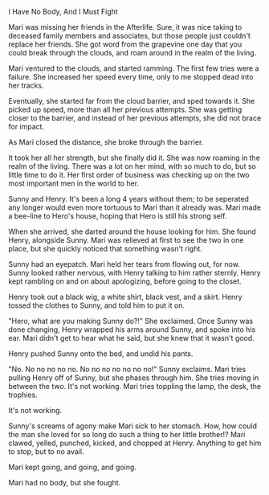 I Have No Body, And I Must Fight


Mari was missing her friends in the Afterlife. Sure, it was nice taking to deceased family members and associates, but those people just couldn't replace her friends. She got word from the grapevine one day that you could break through the clouds, and roam around in the realm of the living.

Mari ventured to the clouds, and started ramming. The first few tries were a failure. She increased her speed every time, only to me stopped dead into her tracks.

Eventually, she started far from the cloud barrier, and sped towards it. She picked up speed, more than all her previous attempts. She was getting closer to the barrier, and instead of her previous attempts, she did not brace for impact.

As Mari closed the distance, she broke through the barrier.

It took her all her strength, but she finally did it. She was now roaming in the realm of the living. There was a lot on her mind, with so much to do, but so little time to do it. Her first order of business was checking up on the two most important men in the world to her.

Sunny and Henry. It's been a long 4 years without them; to be seperated any longer would even more tortuous to Mari than it already was. Mari made a bee-line to Hero's house, hoping that Hero is still his strong self.

When she arrived, she darted around the house looking for him. She found Henry, alongside Sunny. Mari was relieved at first to see the two in one place, but she quickly noticed that something wasn't right.

Sunny had an eyepatch. Mari held her tears from flowing out, for now. Sunny looked rather nervous, with Henry talking to him rather sternly. Henry kept rambling on and on about apologizing, before going to the closet.

Henry took out a black wig, a white shirt, black vest, and a skirt. Henry tossed the clothes to Sunny, and told him to put it on.

"Hero, what are you making Sunny do?!" She exclaimed. Once Sunny was done changing, Henry wrapped his arms around Sunny, and spoke into his ear. Mari didn't get to hear what he said, but she knew that it wasn't good.

Henry pushed Sunny onto the bed, and undid his pants.

"No. No no no no no. No no no no no no no!" Sunny exclaims. Mari tries pulling Henry off of Sunny, but she phases through him. She tries moving in between the two. It's not working. Mari tries toppling the lamp, the desk, the trophies.

It's not working.

Sunny's screams of agony make Mari sick to her stomach. How, how could the man she loved for so long do such a thing to her little brother!? Mari clawed, yelled, punched, kicked, and chopped at Henry. Anything to get him to stop, but to no avail.

Mari kept going, and going, and going.

Mari had no body, but she fought.